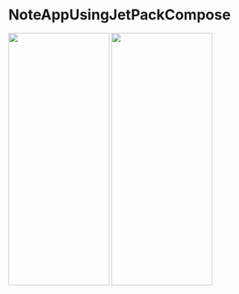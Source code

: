# NoteAppUsingJetPackCompose

<img src="https://github.com/rajupraaa1234/NoteAppUsingJetPackCompose/assets/48593134/f8365fef-8b86-479f-a7e1-4fb38a5c433b" width="200" height="500" />
<img src="https://github.com/rajupraaa1234/NoteAppUsingJetPackCompose/assets/48593134/3d7b6aab-13d0-4442-91eb-2aaac0a5dab5" width="200" height="500" />
